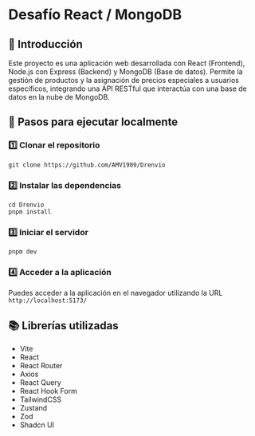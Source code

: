 # Desafío React / MongoDB

## 📌 Introducción

Este proyecto es una aplicación web desarrollada con React (Frontend), Node.js con Express (Backend) y MongoDB (Base de datos). Permite la gestión de productos y la asignación de precios especiales a usuarios específicos, integrando una API RESTful que interactúa con una base de datos en la nube de MongoDB.

## 🚀 Pasos para ejecutar localmente

### **1️⃣ Clonar el repositorio**

```
git clone https://github.com/AMV1909/Drenvio
```

### **2️⃣ Instalar las dependencias**

```
cd Drenvio
pnpm install
```

### **3️⃣ Iniciar el servidor**

```
pnpm dev
```

### **4️⃣ Acceder a la aplicación**

Puedes acceder a la aplicación en el navegador utilizando la URL `http://localhost:5173/`

## 📚 Librerías utilizadas

- Vite
- React
- React Router
- Axios
- React Query
- React Hook Form
- TailwindCSS
- Zustand
- Zod
- Shadcn UI
